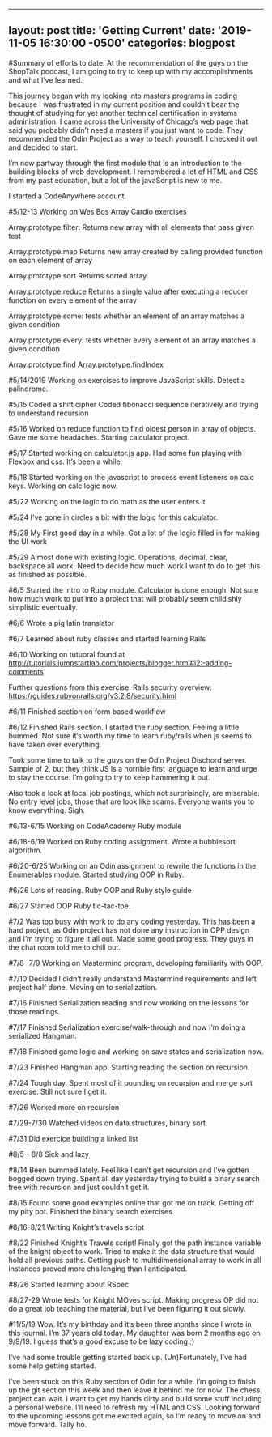 
---
layout: post
title:  'Getting Current'
date:   '2019-11-05 16:30:00 -0500'
categories: blogpost
---

#Summary of efforts to date:
At the recommendation of the guys on the ShopTalk podcast, I am going to try to keep up with my accomplishments and what I’ve learned. 

This journey began with my looking into masters programs in coding because I was frustrated in my current position and couldn’t bear the thought of studying for yet another technical certification in systems administration. I came across the University of Chicago’s web page that said you probably didn’t need a masters if you just want to code. They recommended the Odin Project as a way to teach yourself. I checked it out and decided to start.

I’m now partway through the first module that is an introduction to the building blocks of web development. I remembered a lot of HTML and CSS from my past education, but a lot of the javaScript is new to me. 

I started a CodeAnywhere account.

#5/12-13
Working on Wes Bos Array Cardio exercises

Array.prototype.filter:
Returns new array with all elements that pass given test

Array.prototype.map
Returns new array created by calling provided function on each element of array

Array.prototype.sort
Returns sorted array

Array.prototype.reduce
Returns a single value after executing a reducer function on every element of the array

Array.prototype.some: 
tests whether an element of an array matches a given condition

Array.prototype.every:
 tests whether every element of an array matches a given condition

Array.prototype.find
Array.prototype.findIndex




#5/14/2019
Working on exercises to improve JavaScript skills. Detect a palindrome. 

#5/15
Coded a shift cipher
Coded fibonacci sequence iteratively and trying to understand recursion

#5/16
Worked on reduce function to find oldest person in array of objects. Gave me some headaches. Starting calculator project. 

#5/17
Started working on calculator.js app. Had some fun playing with Flexbox and css. It’s been a while.

#5/18
Started working on the javascript to process event listeners on calc keys. Working on calc logic now.

#5/22
Working on the logic to do math as the user enters it

#5/24
I’ve gone in circles a bit with the logic for this calculator. 

#5/28
My First good day in a while. Got a lot of the logic filled in for making the UI work

#5/29
Almost done with existing logic. Operations, decimal, clear, backspace all work. Need to decide how much work I want to do to get this as finished as possible. 

#6/5
Started the intro to Ruby module. Calculator is done enough. Not sure how much work to put into a project that will probably seem childishly simplistic eventually. 

#6/6
Wrote a pig latin translator

#6/7 
Learned about ruby classes and started learning Rails

#6/10
Working on tutuoral found at http://tutorials.jumpstartlab.com/projects/blogger.html#i2:-adding-comments

Further questions from this exercise. Rails security overview: https://guides.rubyonrails.org/v3.2.8/security.html

#6/11
Finished section on form based workflow

#6/12
Finished Rails section. I started the ruby section. Feeling a little bummed. Not sure it’s worth my time to learn ruby/rails when js seems to have taken over everything. 

Took some time to talk to the guys on the Odin Project Dischord server. Sample of 2, but they think JS is a horrible first language to learn and urge to stay the course. I’m going to try to keep hammering it out. 

Also took a look at local job postings, which not surprisingly, are miserable. No entry level jobs, those that are look like scams. Everyone wants you to know everything. Sigh.

#6/13-6/15
Working on CodeAcademy Ruby module

#6/18-6/19
Worked on Ruby coding assignment. Wrote a bubblesort algorithm. 


#6/20-6/25
Working on an Odin assignment to rewrite the functions in the Enumerables module. Started studying OOP in Ruby.

#6/26
Lots of reading. Ruby OOP and Ruby style guide

#6/27
Started OOP Ruby tic-tac-toe.

#7/2
Was too busy with work to do any coding yesterday. This has been a hard project, as Odin project has not done any instruction in OPP design and I’m trying to figure it all out. Made some good progress. They guys in the chat room told me to chill out. 

#7/8 -7/9
Working on Mastermind program, developing familiarity with OOP.

#7/10
Decided I didn’t really understand Mastermind requirements and left project half done. Moving on to serialization.

#7/16
Finished Serialization reading and now working on the lessons for those readings.

#7/17
Finished Serialization exercise/walk-through and now I’m doing a serialized Hangman.

#7/18
Finished game logic and working on save states and serialization now.

#7/23
Finished Hangman app. Starting reading the section on recursion.

#7/24
Tough day. Spent most of it pounding on recursion and merge sort exercise. Still not sure I get it. 

#7/26
Worked more on recursion

#7/29-7/30
Watched videos on data structures, binary sort.

#7/31
Did exercice building a linked list

#8/5 - 8/8 
Sick and lazy

#8/14
Been bummed lately. Feel like I can’t get recursion and I’ve gotten bogged down trying. Spent all day yesterday trying to build a binary search tree with recursion and just couldn’t get it. 

#8/15
Found some good examples online that got me on track. Getting off my pity pot. Finished the binary search exercises. 


#8/16-8/21
Writing Knight’s travels script

#8/22
Finished Knight’s Travels script! Finally got the path instance variable of the knight object to work. Tried to make it the data structure that would hold all previous paths. Getting push to multidimensional array to work in all instances proved more challenging than I anticipated. 

#8/26
Started learning about RSpec

#8/27-29
Wrote tests for Knight MOves script. Making progress OP did not do a great job teaching the material, but I’ve been figuring it out slowly.


#11/5/19
Wow. It’s my birthday and it’s been three months since I wrote in this journal. I’m 37 years old today. My daughter was born 2 months ago on 9/9/19. I guess that’s a good excuse to be lazy coding :) 

I’ve had some trouble getting started back up. (Un)Fortunately, I’ve had some help getting started. 

I’ve been stuck on this Ruby section of Odin for a while. I’m going to finish up the git section this week and then leave it behind me for now. The chess project can wait. I want to get my hands dirty and build some stuff including a personal website. I’ll need to refresh my HTML and CSS. Looking forward to the upcoming lessons got me excited again, so I’m ready to move on and move forward. Tally ho.




